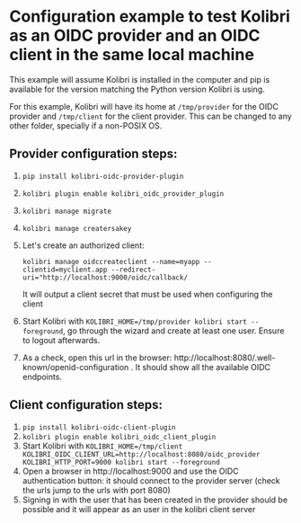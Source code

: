# Configuration example to test Kolibri as an OIDC provider and an OIDC client in the same local machine

This example will assume Kolibri is installed in the computer and pip is available for the version matching the Python version Kolibri is using.

For this example, Kolibri will have its home at `/tmp/provider`  for the OIDC provider and `/tmp/client` for the client provider. This can be changed to any other folder, specially if a non-POSIX OS.



## Provider configuration steps:

1. `pip install kolibri-oidc-provider-plugin`

2.  `kolibri plugin enable kolibri_oidc_provider_plugin`

3. `kolibri manage migrate`

4. `kolibri manage creatersakey`

5. Let's create an authorized client:

   `kolibri manage oidccreateclient --name=myapp --clientid=myclient.app --redirect-uri="http://localhost:9000/oidc/callback/`

   It will output a client secret that must be used when configuring the client

6. Start Kolibri with  `KOLIBRI_HOME=/tmp/provider kolibri start --foreground`, go through the wizard and create at least one user. Ensure to logout afterwards.

7. As a check, open this url in the browser: http://localhost:8080/.well-known/openid-configuration . It should show all the available OIDC endpoints.



## Client configuration steps:

1. `pip install kolibri-oidc-client-plugin`
2. `kolibri plugin enable kolibri_oidc_client_plugin`
3. Start Kolibri with `KOLIBRI_HOME=/tmp/client  KOLIBRI_OIDC_CLIENT_URL=http://localhost:8080/oidc_provider KOLIBRI_HTTP_PORT=9000 kolibri start --foreground`
4. Open a browser in http://localhost:9000 and use the OIDC authentication button: it should connect to the provider server (check the urls  jump to the urls with port 8080)
5. Signing in with the user that has been created in the provider should be possible and it will appear as an user in the kolibri client server

